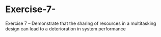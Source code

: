 # Exercise-7-
Exercise 7 – Demonstrate that the sharing of resources in a multitasking design can lead to a deterioration in system performance
